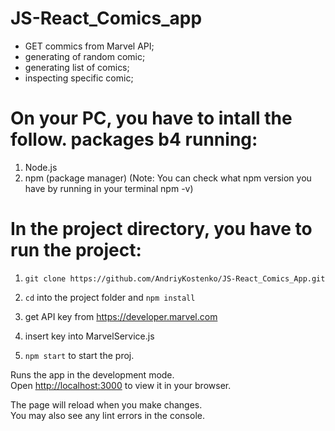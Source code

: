 # JS-React_Comics_app
  - GET commics from Marvel API;
  - generating of random comic;
  - generating list of comics;
  - inspecting specific comic;

# On your PC, you have to intall the follow. packages b4 running:

  1. Node.js 
  2. npm (package manager)
  (Note: You can check what npm version you have by running in your terminal npm -v)

# In the project directory, you have to run the project:

  1. `git clone https://github.com/AndriyKostenko/JS-React_Comics_App.git `

  2. `cd` into the project folder and `npm install`

  3.  get API key from https://developer.marvel.com

  4.  insert key into MarvelService.js 
 
  5. `npm start` to start the proj.


Runs the app in the development mode.\
Open [http://localhost:3000](http://localhost:3000) to view it in your browser.

The page will reload when you make changes.\
You may also see any lint errors in the console.